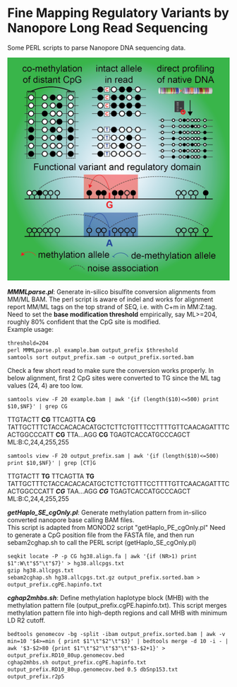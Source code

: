 
# Fine Mapping Regulatory Variants by Nanopore Long Read Sequencing 
Some PERL scripts to parse Nanopore DNA sequencing data.

![Picture1](https://github.com/Yijun-Tian/Nanopore/blob/main/GraphicAbstract.png)

**_MMMLparse.pl_**: Generate in-silico bisulfite conversion alignments from MM/ML BAM. The perl script is aware of indel and works for alignment report MM/ML tags on the top strand of SEQ, i.e. with C+m in MM:Z:tag.  
  Need to set the **base modification threshold** empirically, say ML>=204, roughly 80% confident that the CpG site is modified.  
  Example usage:  
```
threshold=204
perl MMMLparse.pl example.bam output_prefix $threshold
samtools sort output_prefix.sam -o output_prefix.sorted.bam
```

Check a few short read to make sure the conversion works properly. In below alignment, first 2 CpG sites were converted to TG since the ML tag values (24, 4) are too low. 
```
samtools view -F 20 example.bam | awk '{if (length($10)<=500) print $10,$NF}' | grep CG

```
TTGTACTT **__CG__** TTCAGTTA **__CG__** TATTGCTTTCTACCACACACATGCTCTTCTGTTTCCTTTTGTTCAACAGATTTCACTGGCCCATT **__CG__** TTA...AGG **__CG__** TGAGTCACCATGCCCAGCT ML:B:C,24,4,255,255
```
samtools view -F 20 output_prefix.sam | awk '{if (length($10)<=500) print $10,$NF}' | grep [CT]G
```
TTGTACTT **__TG__** TTCAGTTA **__TG__** TATTGCTTTCTACCACACACATGCTCTTCTGTTTCCTTTTGTTCAACAGATTTCACTGGCCCATT **_CG_** TAA...AGG **_CG_** TGAGTCACCATGCCCAGCT ML:B:C,24,4,255,255



**_getHaplo_SE_cgOnly.pl_**: Generate methylation pattern from in-silico converted nanopore base calling BAM files.  
This script is adapted from MONOD2 script "getHaplo_PE_cgOnly.pl"
Need to generate a CpG position file from the FASTA file, and then run sebam2cghap.sh to call the PERL script (getHaplo_SE_cgOnly.pl)
```
seqkit locate -P -p CG hg38.align.fa | awk '{if (NR>1) print $1":W\t"$5"\t"$7}' > hg38.allcpgs.txt
gzip hg38.allcpgs.txt
sebam2cghap.sh hg38.allcpgs.txt.gz output_prefix.sorted.bam > output_prefix.cgPE.hapinfo.txt
```


**_cghap2mhbs.sh_**: Define methylation haplotype block (MHB) with the methylation pattern file (output_prefix.cgPE.hapinfo.txt).
This script merges methylation pattern file into high-depth regions and call MHB with minimum LD R2 cutoff.


```
bedtools genomecov -bg -split -ibam output_prefix.sorted.bam | awk -v min=10 '$4>=min { print $1"\t"$2"\t"$3}' | bedtools merge -d 10 -i - | awk '$3-$2>80 {print $1"\t"$2"\t"$3"\t"$3-$2+1}' > output_prefix.RD10_80up.genomecov.bed
cghap2mhbs.sh output_prefix.cgPE.hapinfo.txt output_prefix.RD10_80up.genomecov.bed 0.5 dbSnp153.txt output_prefix.r2p5
```





